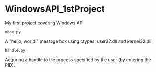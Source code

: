 # WindowsAPI_1stProject

My first project covering Windows API

```mbox.py```

A "hello, world!" message box using ctypes, user32.dll and kernel32.dll

```handle.py```

Acquring a handle to the process specified by the user (by entering the PID). 

